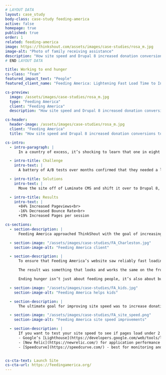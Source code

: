 ```yaml
---
# LAYOUT DATA
layout: case_study
body-class: case-study feeding-america
active: false
homepage: true
published: true
order: 1
related: feeding-america
image: https://thinkshout.com/assets/images/case-studies/rosa_m.jpg
image-alt: "Photo of family receiving assistance"
description: "How site speed and Drupal 8 increased donation conversions to help feed more people in need."
# END LAYOUT DATA

title: Working to end hunger
cs-class: "feam"
featured_impact_text: "People"
featured_client_name: "Feeding America: Lightening Fast Load Time to Increase Conversion"

cs-preview:
  image: /assets/images/case-studies/rosa_m.jpg
  type: "Feeding America"
  client: "Feeding America"
  description: "How site speed and Drupal 8 increased donation conversions to help feed more people in need."

cs-header:
  header-image: /assets/images/case-studies/rosa_m.jpg
  client: "Feeding America"
  title: "How site speed and Drupal 8 increased donation conversions to help feed more people in need."

cs-intro:
  - intro-paragraph: |
      In a country of excess, it’s shocking to learn that one in eight people in the United States suffers from hunger and food insecurity. That’s why Feeding America (the nation’s largest hunger-relief organization) exists -- to end hunger once and for all. Together with individuals, charities, businesses, and the government, the organization works to supply food and funds to a network of 200 food banks and 60,000 pantries.

  - intro-title: Challenge
    intro-text: |
      A battery of A/B tests over months confirmed that they needed a lightning fast site to increase conversion rates.

  - intro-title: Solutions
    intro-text: |
      Move the site off of Luminate CMS and shift it over to Drupal 8, with hosting by Pantheon.

  - intro-title: Results
    intro-text: |
      +84% Increased Pageviews<br>
      -16% Decreased Bounce Rate<br>
      +19% Increased Pages per session

cs-sections:
  - section-description: |
      Feeding America approached ThinkShout with the goal of increasing site speed and conversions at the end of the summer with the very tight timeline of launching October 15. ThinkShout’s mission was to study their current site, figure out how they could break it down into structured components, and then put the puzzle back together again in Drupal in time for the key fundraising season.

  - section-image: "/assets/images/case-studies/FA_Charleston.jpg"
    section-image-alt: "Feeding America client"

  - section-description: |
      To ensure that Feeding America’s website saw reliably fast loading speeds, even during large spikes in traffic, ThinkShout recommended hosting their site on Pantheon. Milliseconds can make all the difference, and in this case, it could mean a substantial loss in donations. With Pantheon’s Global CDN, sites hosted on the platform are optimized to deliver content to users anywhere across the globe securely and at blazing fast speeds.  

      The result was something that looks and works the same on the front end but is easier to navigate on the admin side and performs exponentially faster.  

      Ending hunger isn’t just about feeding people, it’s also about building awareness of the issue and empathy for children, families and seniors who are struggling with hunger. The website provides resources beyond just where to get meals and, with the right strategy, hierarchy of content and user experience, they can provide the pathways to that information -- and do so at lightning speed.

  - section-image: "/assets/images/case-studies/FA_kids.jpg"
    section-image-alt: "Feeding America helps kids"

  - section-description: |
      The ultimate goal for improving site speed was to increase donation conversions for Feeding America. We’re thrilled to report that not only did donations increase but so did their website engagement -- most importantly, donations were up 28% YOY on Giving Tuesday alone.

  - section-image: "/assets/images/case-studies/FA_site_speed.png"
    section-image-alt: "Feeding America site speed improvements"

  - section-description: |
      If you want to test your site speed to see if pages load under 2 seconds, here are some tools we recommend:
      - Google’s [Lighthouse](https://developers.google.com/web/tools/lighthouse/) audit  
      - [New Relic](https://newrelic.com/) for application performance  
      - [Speedcurve](https://speedcurve.com/) - best for monitoring and auditing over time  


cs-cta-text: Launch Site
cs-cta-url: https://feedingamerica.org/
---
```

